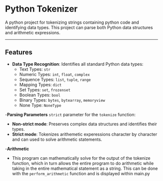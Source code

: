 # Python Tokenizer
A python project for tokenizing strings containing python code and identifying data types. This project can parse both Python data structures and arithmetic expressions.

---

## Features
- **Data Type Recognition**: Identifies all standard Python data types:
  - Text Types: `str`
  - Numeric Types: `int`, `float`, `complex`
  - Sequence Types: `list`, `tuple`, `range`
  - Mapping Types: `dict`
  - Set Types: `set`, `frozenset`
  - Boolean Types: `bool`
  - Binary Types: `bytes`, `bytearray`, `memoryview`
  - None Type: `NoneType`

-**Parsing Parameters** `strict` parameter for the `tokenize` function:
  - **Non-strict mode**: Preserves complex data structures and identifies their types.
  - **Strict mode**: Tokenizes arithemetic experessions character by character and can used to solve arithmetic statements.

-**Arithmetic**
  - This program can mathematically solve for the output of the tokenize function, which in turn allows the entire program to do arithmetic while taking in the entire mathematical statement as a string. This can be done with the `perform_arithmetic` function and is displayed within main.py
